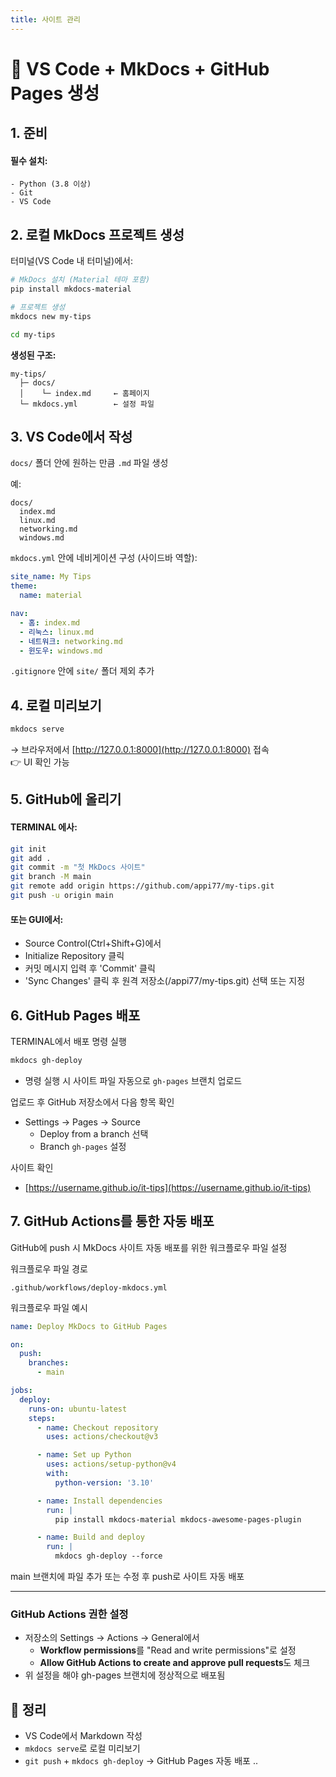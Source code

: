 ```yaml
---
title: 사이트 관리
---
```


# 🚀 VS Code + MkDocs + GitHub Pages 생성

## 1. 준비

#### 필수 설치:
    - Python (3.8 이상)
    - Git
    - VS Code

## 2. 로컬 MkDocs 프로젝트 생성

터미널(VS Code 내 터미널)에서:

```bash
# MkDocs 설치 (Material 테마 포함)
pip install mkdocs-material

# 프로젝트 생성
mkdocs new my-tips

cd my-tips
```

**생성된 구조:**

```text
my-tips/
  ├─ docs/
  │    └─ index.md     ← 홈페이지
  └─ mkdocs.yml        ← 설정 파일
```

## 3. VS Code에서 작성

`docs/` 폴더 안에 원하는 만큼 `.md` 파일 생성

예:

```text
docs/
  index.md
  linux.md
  networking.md
  windows.md
```

`mkdocs.yml` 안에 네비게이션 구성 (사이드바 역할):

```yaml
site_name: My Tips
theme:
  name: material

nav:
  - 홈: index.md
  - 리눅스: linux.md
  - 네트워크: networking.md
  - 윈도우: windows.md
```

`.gitignore` 안에 `site/` 폴더 제외 추가

## 4. 로컬 미리보기

```bash
mkdocs serve
```

→ 브라우저에서 [http://127.0.0.1:8000](http://127.0.0.1:8000) 접속<br>
👉 UI 확인 가능

## 5. GitHub에 올리기
#### TERMINAL 에사:
```bash
git init
git add .
git commit -m "첫 MkDocs 사이트"
git branch -M main
git remote add origin https://github.com/appi77/my-tips.git
git push -u origin main
```
#### 또는 GUI에서:
- Source Control(Ctrl+Shift+G)에서
- Initialize Repository 클릭
- 커밋 메시지 입력 후 'Commit' 클릭
- 'Sync Changes' 클릭 후 원격 저장소(/appi77/my-tips.git) 선택 또는 지정


## 6. GitHub Pages 배포

TERMINAL에서 배포 명령 실행
```bash
mkdocs gh-deploy
```
- 명령 실행 시 사이트 파일 자동으로 `gh-pages` 브랜치 업로드

업로드 후 GitHub 저장소에서 다음 항목 확인
- Settings → Pages → Source
  - Deploy from a branch 선택
  - Branch `gh-pages` 설정

사이트 확인
- [https://username.github.io/it-tips](https://username.github.io/it-tips)


## 7. GitHub Actions를 통한 자동 배포

GitHub에 push 시 MkDocs 사이트 자동 배포를 위한 워크플로우 파일 설정

워크플로우 파일 경로
```
.github/workflows/deploy-mkdocs.yml
```

워크플로우 파일 예시
```yaml
name: Deploy MkDocs to GitHub Pages

on:
  push:
    branches:
      - main

jobs:
  deploy:
    runs-on: ubuntu-latest
    steps:
      - name: Checkout repository
        uses: actions/checkout@v3

      - name: Set up Python
        uses: actions/setup-python@v4
        with:
          python-version: '3.10'

      - name: Install dependencies
        run: |
          pip install mkdocs-material mkdocs-awesome-pages-plugin

      - name: Build and deploy
        run: |
          mkdocs gh-deploy --force
```

main 브랜치에 파일 추가 또는 수정 후 push로 사이트 자동 배포

---

### GitHub Actions 권한 설정
- 저장소의 Settings → Actions → General에서
  - **Workflow permissions**를 "Read and write permissions"로 설정
  - **Allow GitHub Actions to create and approve pull requests**도 체크
- 위 설정을 해야 gh-pages 브랜치에 정상적으로 배포됨


## 🎯 정리

- VS Code에서 Markdown 작성
- `mkdocs serve`로 로컬 미리보기
- `git push` + `mkdocs gh-deploy` → GitHub Pages 자동 배포
..
